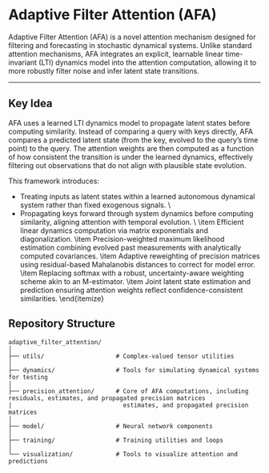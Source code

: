 # Adaptive Filter Attention (AFA)

Adaptive Filter Attention (AFA) is a novel attention mechanism designed for filtering and forecasting in stochastic dynamical systems. Unlike standard attention mechanisms,
AFA integrates an explicit, learnable linear time-invariant (LTI) dynamics model into the attention computation, allowing it to more robustly filter noise and infer latent state transitions.

---

## Key Idea

AFA uses a learned LTI dynamics model to propagate latent states before computing similarity. Instead of comparing a query with keys directly, AFA compares a
predicted latent state (from the key, evolved to the query’s time point) to the query. The attention weights are then computed as a function of 
how consistent the transition is under the learned dynamics, effectively filtering out observations that do not align with plausible state evolution.

This framework introduces:

- Treating inputs as latent states within a learned autonomous dynamical system rather than fixed exogenous signals. \\
- Propagating keys forward through system dynamics before computing similarity, aligning attention with temporal evolution. \\
  \item Efficient linear dynamics computation via matrix exponentials and diagonalization.
  \item Precision-weighted maximum likelihood estimation combining evolved past measurements with analytically computed covariances.
  \item Adaptive reweighting of precision matrices using residual-based Mahalanobis distances to correct for model error.
  \item Replacing softmax with a robust, uncertainty-aware weighting scheme akin to an M-estimator.
  \item Joint latent state estimation and prediction ensuring attention weights reflect confidence-consistent similarities.
\end{itemize}

## Repository Structure

```
adaptive_filter_attention/
│
├── utils/                    # Complex-valued tensor utilities
│
├── dynamics/                 # Tools for simulating dynamical systems for testing
│
├── precision_attention/      # Core of AFA computations, including residuals, estimates, and propagated precision matrices
|                               estimates, and propagated precision matrices
│
├── model/                    # Neural network components
│
├── training/                 # Training utilities and loops
│
└── visualization/            # Tools to visualize attention and predictions
```
